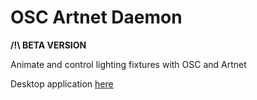 # OSC Artnet Daemon

**/!\ BETA VERSION**

Animate and control lighting fixtures with OSC and Artnet

Desktop application [here](https://github.com/MrFrangipane/osc-artnet-desktop)
